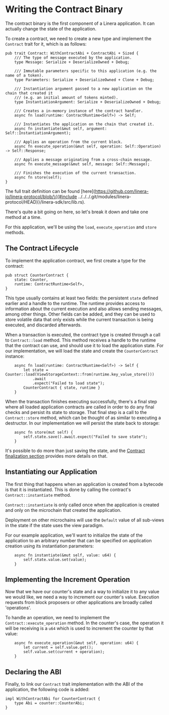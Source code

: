 # Writing the Contract Binary

The contract binary is the first component of a Linera application. It can actually change the state of the application.

To create a contract, we need to create a new type and implement the `Contract` trait for it, which is as follows:

```rust,ignore
pub trait Contract: WithContractAbi + ContractAbi + Sized {
    /// The type of message executed by the application.
    type Message: Serialize + DeserializeOwned + Debug;

    /// Immutable parameters specific to this application (e.g. the name of a token).
    type Parameters: Serialize + DeserializeOwned + Clone + Debug;

    /// Instantiation argument passed to a new application on the chain that created it
    /// (e.g. an initial amount of tokens minted).
    type InstantiationArgument: Serialize + DeserializeOwned + Debug;

    /// Creates a in-memory instance of the contract handler.
    async fn load(runtime: ContractRuntime<Self>) -> Self;

    /// Instantiates the application on the chain that created it.
    async fn instantiate(&mut self, argument: Self::InstantiationArgument);

    /// Applies an operation from the current block.
    async fn execute_operation(&mut self, operation: Self::Operation) -> Self::Response;

    /// Applies a message originating from a cross-chain message.
    async fn execute_message(&mut self, message: Self::Message);

    /// Finishes the execution of the current transaction.
    async fn store(self);
}
```

The full trait definition can be found \[here]\(https://github.com/linera-io/linera-protocol/blob/\{{#include ../../../.git/modules/linera-protocol/HEAD\}}/linera-sdk/src/lib.rs).

There's quite a bit going on here, so let's break it down and take one method at a time.

For this application, we'll be using the `load`, `execute_operation` and `store` methods.

## The Contract Lifecycle

To implement the application contract, we first create a type for the contract:

```rust,ignore
pub struct CounterContract {
    state: Counter,
    runtime: ContractRuntime<Self>,
}
```

This type usually contains at least two fields: the persistent `state` defined earlier and a handle to the runtime. The runtime provides access to information about the current execution and also allows sending messages, among other things. Other fields can be added, and they can be used to store volatile data that only exists while the current transaction is being executed, and discarded afterwards.

When a transaction is executed, the contract type is created through a call to `Contract::load` method. This method receives a handle to the runtime that the contract can use, and should use it to load the application state. For our implementation, we will load the state and create the `CounterContract` instance:

```rust,ignore
    async fn load(runtime: ContractRuntime<Self>) -> Self {
        let state = Counter::load(ViewStorageContext::from(runtime.key_value_store()))
            .await
            .expect("Failed to load state");
        CounterContract { state, runtime }
    }
```

When the transaction finishes executing successfully, there's a final step where all loaded application contracts are called in order to do any final checks and persist its state to storage. That final step is a call to the `Contract::store` method, which can be thought of as similar to executing a destructor. In our implementation we will persist the state back to storage:

```rust,ignore
    async fn store(mut self) {
        self.state.save().await.expect("Failed to save state");
    }
```

It's possible to do more than just saving the state, and the [Contract finalization section](../advanced\_topics-1/contract\_finalize.md) provides more details on that.

## Instantiating our Application

The first thing that happens when an application is created from a bytecode is that it is instantiated. This is done by calling the contract's `Contract::instantiate` method.

`Contract::instantiate` is only called once when the application is created and only on the microchain that created the application.

Deployment on other microchains will use the `Default` value of all sub-views in the state if the state uses the view paradigm.

For our example application, we'll want to initialize the state of the application to an arbitrary number that can be specified on application creation using its instantiation parameters:

```rust,ignore
    async fn instantiate(&mut self, value: u64) {
        self.state.value.set(value);
    }
```

## Implementing the Increment Operation

Now that we have our counter's state and a way to initialize it to any value we would like, we need a way to increment our counter's value. Execution requests from block proposers or other applications are broadly called 'operations'.

To handle an operation, we need to implement the `Contract::execute_operation` method. In the counter's case, the operation it will be receiving is a `u64` which is used to increment the counter by that value:

```rust,ignore
    async fn execute_operation(&mut self, operation: u64) {
        let current = self.value.get();
        self.value.set(current + operation);
    }
```

## Declaring the ABI

Finally, to link our `Contract` trait implementation with the ABI of the application, the following code is added:

```rust,ignore
impl WithContractAbi for CounterContract {
    type Abi = counter::CounterAbi;
}
```
